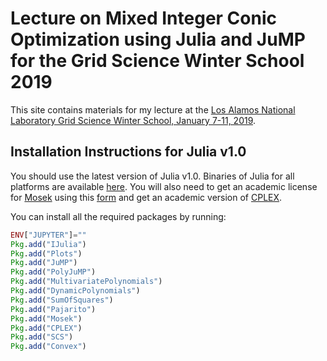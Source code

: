 #  Lecture on Mixed Integer Conic Optimization using Julia and JuMP for the Grid Science Winter School 2019


This site contains materials for my lecture at the [Los Alamos National Laboratory Grid Science Winter School, January 7-11, 2019](http://www.cvent.com/events/2019-grid-science-winter-school-conference/event-summary-58d3065a0e2947bb8750464ffab634ce.aspx). 

## Installation Instructions for Julia v1.0

You should use the latest version of Julia v1.0. Binaries of Julia for all platforms are available [here](http://julialang.org/downloads/).
You will also need to get an academic license for [Mosek](https://www.mosek.com) using this [form](https://license.mosek.com/academic/) and get an academic version of [CPLEX](https://www.ibm.com/analytics/data-science/prescriptive-analytics/cplex-optimizer).


You can install all the required packages by running:
```julia
ENV["JUPYTER"]=""
Pkg.add("IJulia")
Pkg.add("Plots")
Pkg.add("JuMP")
Pkg.add("PolyJuMP")
Pkg.add("MultivariatePolynomials")
Pkg.add("DynamicPolynomials")
Pkg.add("SumOfSquares")
Pkg.add("Pajarito")
Pkg.add("Mosek")
Pkg.add("CPLEX")
Pkg.add("SCS")
Pkg.add("Convex")
```



